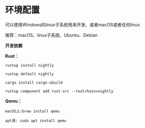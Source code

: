 # 环境配置

可以使用Windows的linux子系统用来开发、或者macOS或者任何linux

推荐：macOS、linux子系统、Ubuntu、Debian

**开发依赖**

**Rust：**

`rustup install nightly`

`rustup default nightly`

`cargo install cargo-xbuild`

`rustup component add rust-src --toolchain=nightly`

**Qemu：**

`macOS上:brew install qemu`

`apt源: sudo apt install qemu`

